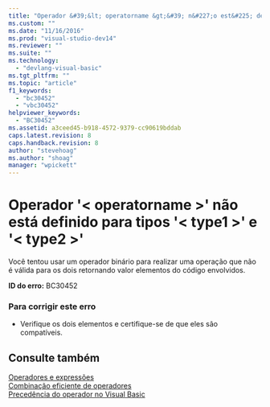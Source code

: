 ```yaml
---
title: "Operador &#39;&lt; operatorname &gt;&#39; n&#227;o est&#225; definido para tipos &#39;&lt; type1 &gt;&#39; e &#39;&lt; type2 &gt;&#39; | Microsoft Docs"
ms.custom: ""
ms.date: "11/16/2016"
ms.prod: "visual-studio-dev14"
ms.reviewer: ""
ms.suite: ""
ms.technology: 
  - "devlang-visual-basic"
ms.tgt_pltfrm: ""
ms.topic: "article"
f1_keywords: 
  - "bc30452"
  - "vbc30452"
helpviewer_keywords: 
  - "BC30452"
ms.assetid: a3ceed45-b918-4572-9379-cc90619bddab
caps.latest.revision: 8
caps.handback.revision: 8
author: "stevehoag"
ms.author: "shoag"
manager: "wpickett"
---
```

# Operador &#39;&lt; operatorname &gt;&#39; n&#227;o est&#225; definido para tipos &#39;&lt; type1 &gt;&#39; e &#39;&lt; type2 &gt;&#39;
Você tentou usar um operador binário para realizar uma operação que não é válida para os dois retornando valor elementos do código envolvidos.  
  
 **ID do erro:** BC30452  
  
### Para corrigir este erro  
  
-   Verifique os dois elementos e certifique\-se de que eles são compatíveis.  
  
## Consulte também  
 [Operadores e expressões](../../visual-basic/programming-guide/language-features/operators-and-expressions/index.md)   
 [Combinação eficiente de operadores](../../visual-basic/programming-guide/language-features/operators-and-expressions/efficient-combination-of-operators.md)   
 [Precedência do operador no Visual Basic](../../visual-basic/language-reference/operators/operator-precedence.md)